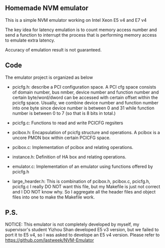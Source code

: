 ## Homemade NVM emulator
This is a simple NVM emulator working on Intel Xeon E5 v4 and E7 v4

The key idea for latency emulation is to count memory access number and
send a function to interrupt the process that is performing memory access
to emulate extra latency.

Accuracy of emulation result is not guaranteed.

## Code
The emulator project is organized as below
- pcicfg.h: describe a PCI configuration space. A PCI cfg space consists of
          domain number, bus nmber, device number and function number and 
          certain byte/word/dword can be accessed with certain offset 
          within the pcicfg space. Usually, we combine device number and
          function number into one byte since device number is between
          0 and 31 while function number is between 0 to 7 (so that is 8 
          bits in total.)

- pcicfg.c: Functions to read and write PCICFG regsiters

- pcibox.h: Encapsulation of pcicfg structure and operations. A pcibox is
          a uncore PMON box within certain PCICFG space.

- pcibox.c: Implementation of pcibox and relating operations.

- instance.h: Definition of HA box and relating operations.

- emulator.c: Implementation of an emulator using functions offered by pcicfg.h

- large_hearder.h: This is combination of pcibox.h, pcibox.c, pcicfg.h, pcicfg.c
                 I really DO NOT want this file, but my Makefile is just not
                 correct and I DO NOT know why. So I aggregate all the header
                 files and object files into one to make the Makefile work.


## P.S.
NOTICE:
    This emulator is not completely developed by myself, my supervisor's 
    student Yizhou Shan developed E5 v3 version, but we failed to port it
    to E5 v4, so I was asked to develope an E5 v4 version. 
    Please refer to https://github.com/lastweek/NVM-Emulator
